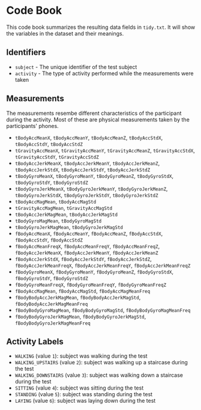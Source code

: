 # Code Book

This code book summarizes the resulting data fields in `tidy.txt`. It will show the variables in the dataset and their meanings.

## Identifiers

* `subject` - The unique identifier of the test subject
* `activity` - The type of activity performed while the measurements were taken

## Measurements
The measurements resembe different characteristics of the participant during the activity.
Most of these are physical measurements taken by the participants' phones.

* `tBodyAccMeanX`, `tBodyAccMeanY`, `tBodyAccMeanZ`, `tBodyAccStdX`, `tBodyAccStdY`, `tBodyAccStdZ`
* `tGravityAccMeanX`, `tGravityAccMeanY`, `tGravityAccMeanZ`, `tGravityAccStdX`, `tGravityAccStdY`, `tGravityAccStdZ`
* `tBodyAccJerkMeanX`, `tBodyAccJerkMeanY`, `tBodyAccJerkMeanZ`, `tBodyAccJerkStdX`, `tBodyAccJerkStdY`, `tBodyAccJerkStdZ`
* `tBodyGyroMeanX`, `tBodyGyroMeanY`, `tBodyGyroMeanZ`, `tBodyGyroStdX`, `tBodyGyroStdY`, `tBodyGyroStdZ`
* `tBodyGyroJerkMeanX`, `tBodyGyroJerkMeanY`, `tBodyGyroJerkMeanZ`, `tBodyGyroJerkStdX`, `tBodyGyroJerkStdY`, `tBodyGyroJerkStdZ`
* `tBodyAccMagMean`, `tBodyAccMagStd`
* `tGravityAccMagMean`, `tGravityAccMagStd`
* `tBodyAccJerkMagMean`, `tBodyAccJerkMagStd`
* `tBodyGyroMagMean`, `tBodyGyroMagStd`
* `tBodyGyroJerkMagMean`, `tBodyGyroJerkMagStd`
* `fBodyAccMeanX`, `fBodyAccMeanY`, `fBodyAccMeanZ`, `fBodyAccStdX`, `fBodyAccStdY`, `fBodyAccStdZ`
* `fBodyAccMeanFreqX`, `fBodyAccMeanFreqY`, `fBodyAccMeanFreqZ`, `fBodyAccJerkMeanX`, `fBodyAccJerkMeanY`, `fBodyAccJerkMeanZ`
* `fBodyAccJerkStdX`, `fBodyAccJerkStdY`, `fBodyAccJerkStdZ`, `fBodyAccJerkMeanFreqX`, `fBodyAccJerkMeanFreqY`, `fBodyAccJerkMeanFreqZ`
* `fBodyGyroMeanX`, `fBodyGyroMeanY`, `fBodyGyroMeanZ`, `fBodyGyroStdX`, `fBodyGyroStdY`, `fBodyGyroStdZ`
* `fBodyGyroMeanFreqX`, `fBodyGyroMeanFreqY`, `fBodyGyroMeanFreqZ`
* `fBodyAccMagMean`, `fBodyAccMagStd`, `fBodyAccMagMeanFreq`
* `fBodyBodyAccJerkMagMean`, `fBodyBodyAccJerkMagStd`, `fBodyBodyAccJerkMagMeanFreq`
* `fBodyBodyGyroMagMean`, `fBodyBodyGyroMagStd`, `fBodyBodyGyroMagMeanFreq`
* `fBodyBodyGyroJerkMagMean`, `fBodyBodyGyroJerkMagStd`, `fBodyBodyGyroJerkMagMeanFreq`

## Activity Labels

* `WALKING` (value `1`): subject was walking during the test
* `WALKING_UPSTAIRS` (value `2`): subject was walking up a staircase during the test
* `WALKING_DOWNSTAIRS` (value `3`): subject was walking down a staircase during the test
* `SITTING` (value `4`): subject was sitting during the test
* `STANDING` (value `5`): subject was standing during the test
* `LAYING` (value `6`): subject was laying down during the test